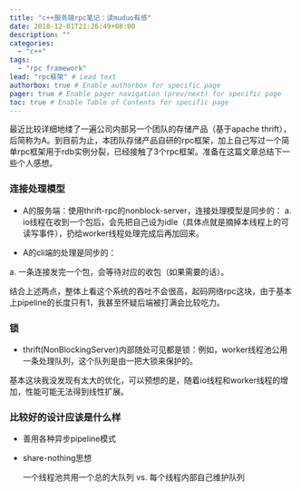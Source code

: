 ```yaml
---
title: "c++服务端rpc笔记：读muduo有感"
date: 2018-12-01T21:26:49+08:00
description: ""
categories:
  - "c++"
tags:
  - "rpc framework"
lead: "rpc框架" # Lead text
authorbox: true # Enable authorbox for specific page
pager: true # Enable pager navigation (prev/next) for specific page
toc: true # Enable Table of Contents for specific page
---
```


最近比较详细地缕了一遍公司内部另一个团队的存储产品（基于apache thrift），后简称为A。到目前为止，本团队存储产品自研的rpc框架，加上自己写过一个简单rpc框架用于rdb实例分裂，已经接触了3个rpc框架。准备在这篇文章总结下一些个人感想。

### 连接处理模型

- A的服务端：使用thrift-rpc的nonblock-server，连接处理模型是同步的：
  a. io线程在收到一个包后，会先把自己设为idle（具体点就是摘掉本线程上的可读写事件），扔给worker线程处理完成后再加回来。

- A的cli端的处理是同步的：
<!--more-->
  a. 一条连接发完一个包，会等待对应的收包（如果需要的话）。

结合上述两点，整体上看这个系统的吞吐不会很高，起码网络rpc这块，由于基本上pipeline的长度只有1，我甚至怀疑后端被打满会比较吃力。

### 锁

- thrift(NonBlockingServer)内部随处可见都是锁：例如，worker线程池公用一条处理队列，这个队列是由一把大锁来保护的。

基本这块我没发现有太大的优化，可以预想的是，随着io线程和worker线程的增加，性能可能无法得到线性扩展。

### 比较好的设计应该是什么样

- 善用各种异步pipeline模式


- share-nothing思想

  一个线程池共用一个总的大队列 vs. 每个线程内部自己维护队列
